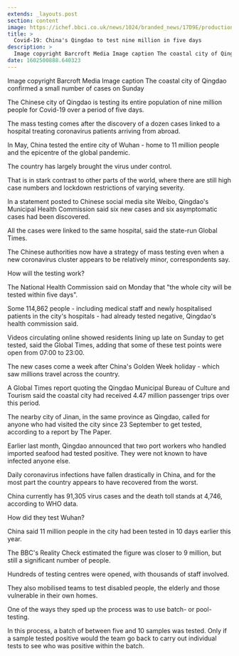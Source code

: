 ```yaml
--- 
extends: _layouts.post 
section: content 
image: https://ichef.bbci.co.uk/news/1024/branded_news/17D9E/production/_114849679_gettyimages-1198350684.jpg 
title: > 
  Covid-19: China's Qingdao to test nine million in five days 
description: > 
  Image copyright Barcroft Media Image caption The coastal city of Qingdao confirmed a small number of cases on SundayThe Chinese city of Qingdao is testing its entire population of nine million people for Covid-19 over a period of five days.In May, China tested the entire city of Wuhan - home to 11 million people and the epicentre of the global pandemic.Earlier last month, Qingdao announced that two port workers who handled imported seafood had tested positive.China said 11 million people in the city had been tested in 10 days earlier this year.Only if a sample tested positive would the team go back to carry out individual tests to see who was positive within the batch. 
date: 1602500888.640323 
--- 
```

Image copyright Barcroft Media Image caption The coastal city of Qingdao confirmed a small number of cases on Sunday

The Chinese city of Qingdao is testing its entire population of nine million people for Covid-19 over a period of five days.

The mass testing comes after the discovery of a dozen cases linked to a hospital treating coronavirus patients arriving from abroad.

In May, China tested the entire city of Wuhan - home to 11 million people and the epicentre of the global pandemic.

The country has largely brought the virus under control.

That is in stark contrast to other parts of the world, where there are still high case numbers and lockdown restrictions of varying severity.

In a statement posted to Chinese social media site Weibo, Qingdao's Municipal Health Commission said six new cases and six asymptomatic cases had been discovered.

All the cases were linked to the same hospital, said the state-run Global Times.

The Chinese authorities now have a strategy of mass testing even when a new coronavirus cluster appears to be relatively minor, correspondents say.

How will the testing work?

The National Health Commission said on Monday that "the whole city will be tested within five days".

Some 114,862 people - including medical staff and newly hospitalised patients in the city's hospitals - had already tested negative, Qingdao's health commission said.

Videos circulating online showed residents lining up late on Sunday to get tested, said the Global Times, adding that some of these test points were open from 07:00 to 23:00.

The new cases come a week after China's Golden Week holiday - which saw millions travel across the country.

A Global Times report quoting the Qingdao Municipal Bureau of Culture and Tourism said the coastal city had received 4.47 million passenger trips over this period.

The nearby city of Jinan, in the same province as Qingdao, called for anyone who had visited the city since 23 September to get tested, according to a report by The Paper.

Earlier last month, Qingdao announced that two port workers who handled imported seafood had tested positive. They were not known to have infected anyone else.

Daily coronavirus infections have fallen drastically in China, and for the most part the country appears to have recovered from the worst.

China currently has 91,305 virus cases and the death toll stands at 4,746, according to WHO data.

How did they test Wuhan?

China said 11 million people in the city had been tested in 10 days earlier this year.

The BBC's Reality Check estimated the figure was closer to 9 million, but still a significant number of people.

Hundreds of testing centres were opened, with thousands of staff involved.

They also mobilised teams to test disabled people, the elderly and those vulnerable in their own homes.

One of the ways they sped up the process was to use batch- or pool-testing.

In this process, a batch of between five and 10 samples was tested. Only if a sample tested positive would the team go back to carry out individual tests to see who was positive within the batch.